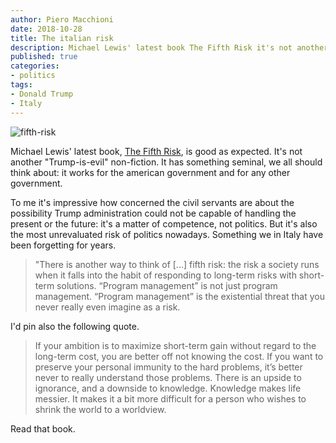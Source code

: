 ```yaml
---
author: Piero Macchioni
date: 2018-10-28
title: The italian risk
description: Michael Lewis' latest book The Fifth Risk it's not another "Trump-is-evil" non fiction. It has something seminal that works for american government and for any other government.
published: true
categories:
- politics
tags:
- Donald Trump
- Italy
---
```


![fifth-risk](/images/vault/fifth-risk.jpg)

Michael Lewis' latest book, [The Fifth Risk](http://books.wwnorton.com/books/The-Fifth-Risk/), is good as expected. It's not another "Trump-is-evil" non-fiction. It has something seminal, we all should think about: it works for the american government and for any other government. 

To me it's impressive how concerned the civil servants are about the possibility Trump administration could not be capable of handling the present or the future: it's a matter of competence, not politics. But it's also the most unrevaluated risk of politics nowadays. Something we in Italy have been forgetting for years.

>"There is another way to think of [...] fifth risk: the risk a society runs when it falls into the habit of responding to long-term risks with short-term solutions. “Program management” is not just program management. “Program management” is the existential threat that you never really even imagine as a risk.

I'd pin also the following quote. 

>If your ambition is to maximize short-term gain without regard to the long-term cost, you are better off not knowing the cost. If you want to preserve your personal immunity to the hard problems, it’s better never to really understand those problems. There is an upside to ignorance, and a downside to knowledge. Knowledge makes life messier. It makes it a bit more difficult for a person who wishes to shrink the world to a worldview.

Read that book. 